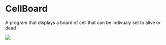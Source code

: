 # CellBoard
A program that displays a board of cell that can be indivualy set to alive or dead

![](https://giphy.com/gifs/c-github-sdl2-axJQUdzDVQkp2lXfWA.gif)
